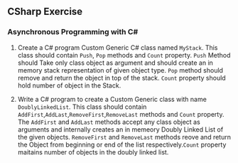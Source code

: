 ## CSharp Exercise

### Asynchronous Programming with C#

1. Create a C# program  Custom Generic C# class named `MyStack`. This class should contain `Push`, `Pop` methods and `Count` property. `Push` Method should Take only class object as argument and should create an in memory stack representation of given object type. `Pop` method should remove and return the object in top of the stack. `Count` property should hold number of object in the Stack. 
 
2. Write a C# program to create a Custom Generic class  with name `DoublyLinkedList`. This class should contain `AddFirst`,`AddLast`,`RemoveFirst`,`RemoveLast` methods and `Count` property. The `AddFirst` and `AddLast` methods accept any class object as arguments and internally creates an in memeory Doubly Linked List of the given objects. `RemoveFirst` and `RemoveLast` methods reove and return the Object from beginning or end of the list respectively.`Count` property maitains number of objects in the doubly linked list. 
